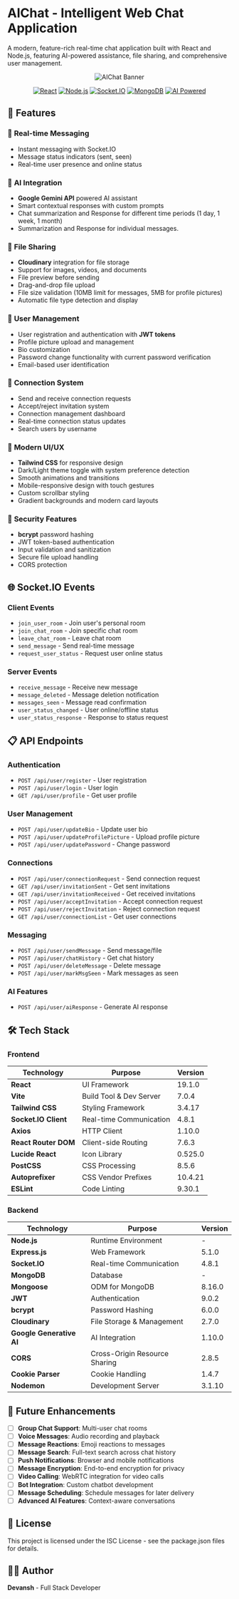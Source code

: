 # AIChat - Intelligent Web Chat Application

A modern, feature-rich real-time chat application built with React and Node.js, featuring AI-powered assistance, file sharing, and comprehensive user management.

<div align="center">

![AIChat Banner](https://img.shields.io/badge/AIChat-Smart%20Messaging%20Platform-4ADE80?style=for-the-badge&labelColor=1F2937&color=4ADE80)

[![React](https://img.shields.io/badge/React-19.1.0-61DAFB?style=flat-square&logo=react&logoColor=white)](https://reactjs.org/)
[![Node.js](https://img.shields.io/badge/Node.js-Express-339933?style=flat-square&logo=node.js&logoColor=white)](https://nodejs.org/)
[![Socket.IO](https://img.shields.io/badge/Socket.IO-4.8.1-010101?style=flat-square&logo=socket.io&logoColor=white)](https://socket.io/)
[![MongoDB](https://img.shields.io/badge/MongoDB-Database-47A248?style=flat-square&logo=mongodb&logoColor=white)](https://mongodb.com/)
[![AI Powered](https://img.shields.io/badge/AI-Google%20Gemini-4285F4?style=flat-square&logo=google&logoColor=white)](https://ai.google.dev/)

</div>

## 🚀 Features

### 💬 **Real-time Messaging**
- Instant messaging with Socket.IO
- Message status indicators (sent, seen)
- Real-time user presence and online status

### 🤖 **AI Integration**
- **Google Gemini API** powered AI assistant
- Smart contextual responses with custom prompts
- Chat summarization and Response for different time periods (1 day, 1 week, 1 month)
- Summarization and Response for individual messages.

### 📁 **File Sharing**
- **Cloudinary** integration for file storage
- Support for images, videos, and documents
- File preview before sending
- Drag-and-drop file upload
- File size validation (10MB limit for messages, 5MB for profile pictures)
- Automatic file type detection and display

### 👥 **User Management**
- User registration and authentication with **JWT tokens**
- Profile picture upload and management
- Bio customization
- Password change functionality with current password verification
- Email-based user identification

### 🔗 **Connection System**
- Send and receive connection requests
- Accept/reject invitation system
- Connection management dashboard
- Real-time connection status updates
- Search users by username

### 🎨 **Modern UI/UX**
- **Tailwind CSS** for responsive design
- Dark/Light theme toggle with system preference detection
- Smooth animations and transitions
- Mobile-responsive design with touch gestures
- Custom scrollbar styling
- Gradient backgrounds and modern card layouts

### 🔐 **Security Features**
- **bcrypt** password hashing
- JWT token-based authentication
- Input validation and sanitization
- Secure file upload handling
- CORS protection

## 🌐 Socket.IO Events

### Client Events
- `join_user_room` - Join user's personal room
- `join_chat_room` - Join specific chat room
- `leave_chat_room` - Leave chat room
- `send_message` - Send real-time message
- `request_user_status` - Request user online status

### Server Events
- `receive_message` - Receive new message
- `message_deleted` - Message deletion notification
- `messages_seen` - Message read confirmation
- `user_status_changed` - User online/offline status
- `user_status_response` - Response to status request



## 📋 API Endpoints

### Authentication
- `POST /api/user/register` - User registration
- `POST /api/user/login` - User login
- `GET /api/user/profile` - Get user profile

### User Management
- `POST /api/user/updateBio` - Update user bio
- `POST /api/user/updateProfilePicture` - Upload profile picture
- `POST /api/user/updatePassword` - Change password

### Connections
- `POST /api/user/connectionRequest` - Send connection request
- `GET /api/user/invitationSent` - Get sent invitations
- `GET /api/user/invitationReceived` - Get received invitations
- `POST /api/user/acceptInvitation` - Accept connection request
- `POST /api/user/rejectInvitation` - Reject connection request
- `GET /api/user/connectionList` - Get user connections

### Messaging
- `POST /api/user/sendMessage` - Send message/file
- `POST /api/user/chatHistory` - Get chat history
- `POST /api/user/deleteMessage` - Delete message
- `POST /api/user/markMsgSeen` - Mark messages as seen

### AI Features
- `POST /api/user/aiResponse` - Generate AI response



## 🛠️ Tech Stack

### **Frontend**
| Technology | Purpose | Version |
|------------|---------|---------|
| **React** | UI Framework | 19.1.0 |
| **Vite** | Build Tool & Dev Server | 7.0.4 |
| **Tailwind CSS** | Styling Framework | 3.4.17 |
| **Socket.IO Client** | Real-time Communication | 4.8.1 |
| **Axios** | HTTP Client | 1.10.0 |
| **React Router DOM** | Client-side Routing | 7.6.3 |
| **Lucide React** | Icon Library | 0.525.0 |
| **PostCSS** | CSS Processing | 8.5.6 |
| **Autoprefixer** | CSS Vendor Prefixes | 10.4.21 |
| **ESLint** | Code Linting | 9.30.1 |

### **Backend**
| Technology | Purpose | Version |
|------------|---------|---------|
| **Node.js** | Runtime Environment | - |
| **Express.js** | Web Framework | 5.1.0 |
| **Socket.IO** | Real-time Communication | 4.8.1 |
| **MongoDB** | Database | - |
| **Mongoose** | ODM for MongoDB | 8.16.0 |
| **JWT** | Authentication | 9.0.2 |
| **bcrypt** | Password Hashing | 6.0.0 |
| **Cloudinary** | File Storage & Management | 2.7.0 |
| **Google Generative AI** | AI Integration | 1.10.0 |
| **CORS** | Cross-Origin Resource Sharing | 2.8.5 |
| **Cookie Parser** | Cookie Handling | 1.4.7 |
| **Nodemon** | Development Server | 3.1.10 |

## 🔄 Future Enhancements

- [ ] **Group Chat Support**: Multi-user chat rooms
- [ ] **Voice Messages**: Audio recording and playback
- [ ] **Message Reactions**: Emoji reactions to messages
- [ ] **Message Search**: Full-text search across chat history
- [ ] **Push Notifications**: Browser and mobile notifications
- [ ] **Message Encryption**: End-to-end encryption for privacy
- [ ] **Video Calling**: WebRTC integration for video calls
- [ ] **Bot Integration**: Custom chatbot development
- [ ] **Message Scheduling**: Schedule messages for later delivery
- [ ] **Advanced AI Features**: Context-aware conversations

## 📄 License

This project is licensed under the ISC License - see the package.json files for details.

## 👨‍💻 Author

**Devansh** - Full Stack Developer
